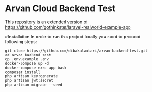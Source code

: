 # Arvan Cloud Backend Test

This repository is an extended version of https://github.com/gothinkster/laravel-realworld-example-app

#Installation
In order to run this project locally you need to proceed following steps:

```shell
git clone https://github.com/dibakalantari/arvan-backend-test.git
cd arvan-backend-test
cp .env.example .env
docker-compose up -d
docker-compose exec app bash
composer install
php artisan key:generate
php artisan jwt:secret
php artisan migrate --seed
```

